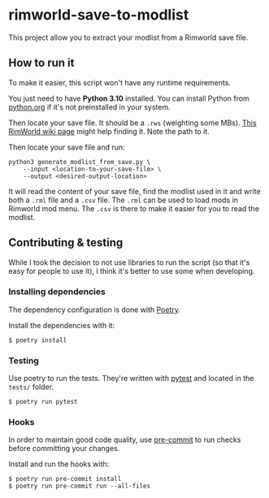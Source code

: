 # rimworld-save-to-modlist

This project allow you to extract your modlist from a Rimworld save file.

## How to run it

To make it easier,
this script won't have any runtime requirements.

You just need to have **Python 3.10** installed.
You can install Python from [python.org](https://www.python.org/downloads/)
if it's not preinstalled in your system.

Then locate your save file.
It should be a `.rws` (weighting some MBs).
[This RimWorld wiki page](https://www.rimworldwiki.com/wiki/Save_file) might help finding it.
Note the path to it.

Then locate your save file and run:
```
python3 generate_modlist_from_save.py \
    --input <location-to-your-save-file> \
    --output <desired-output-location>
```

It will read the content of your save file,
find the modlist used in it
and write both a `.rml` file and a `.csv` file.
The `.rml` can be used to load mods in Rimworld mod menu.
The `.csv` is there to make it easier for you to read the modlist.

## Contributing & testing

While I took the decision to not use libraries to run the script
(so that it's easy for people to use it),
I think it's better to use some when developing.

### Installing dependencies

The dependency configuration is done with [Poetry](https://python-poetry.org/).

Install the dependencies with it:
```commandline
$ poetry install
```

### Testing

Use poetry to run the tests.
They're written with [pytest](https://docs.pytest.org/)
and located in the `tests/` folder.

```commandline
$ poetry run pytest
```

### Hooks

In order to maintain good code quality,
use [pre-commit](https://pre-commit.com/)
to run checks before committing your changes.

Install and run the hooks with:
```commandline
$ poetry run pre-commit install
$ poetry run pre-commit run --all-files
```
